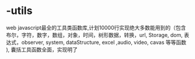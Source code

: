# -utils
web javascript最全的工具类函数库,计划10000行实现绝大多数能用到的（包含布尔，字符，数字，数组，对象，时间，树形数据，转换，url,  Storage, dom, 表达式，observer, system, dataStructure, excel ,audio, video, cavas 等等函数 ), 囊括工具函数全面，实现明了
